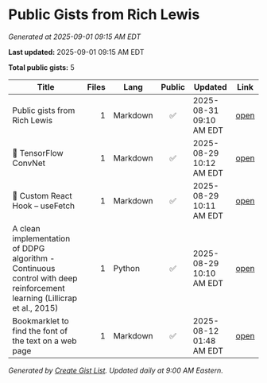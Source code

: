 # Public Gists from Rich Lewis

_Generated at 2025-09-01 09:15 AM EDT_

**Last updated:** 2025-09-01 09:15 AM EDT

**Total public gists:** 5

| Title | Files | Lang | Public | Updated | Link |
|---|---:|---|:---:|---|---|
| Public gists from Rich Lewis | 1 | Markdown | ✅ | 2025-08-31 09:10 AM EDT | [open](https://gist.github.com/RichLewis007/ff9cf69eb83fc89dfb34f37111f821a6) |
| 🧠 TensorFlow ConvNet | 1 | Markdown | ✅ | 2025-08-29 10:12 AM EDT | [open](https://gist.github.com/RichLewis007/39c9c5bcf59037c030a84501212a0733) |
| 🔄 Custom React Hook – useFetch | 1 | Markdown | ✅ | 2025-08-29 10:11 AM EDT | [open](https://gist.github.com/RichLewis007/94dc04cd0150766bff8cd23c984843c0) |
| A clean implementation of DDPG algorithm - Continuous control with deep reinforcement learning (Lillicrap et al., 2015) | 1 | Python | ✅ | 2025-08-29 10:10 AM EDT | [open](https://gist.github.com/RichLewis007/e17ee64d75a3310518a50b3109211284) |
| Bookmarklet to find the font of the text on a web page | 1 | Markdown | ✅ | 2025-08-12 01:48 AM EDT | [open](https://gist.github.com/RichLewis007/45384ad7d26361b85d8acbd2127a48fe) |

_Generated by [Create Gist List](https://github.com/RichLewis007/Create-Gist-List). Updated daily at 9:00 AM Eastern._
